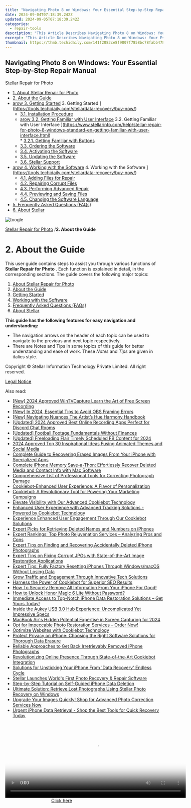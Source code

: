 ```yaml
---
title: "Navigating Photo 8 on Windows: Your Essential Step-by-Step Repair Manual"
date: 2024-09-04T07:18:39.242Z
updated: 2024-09-05T07:18:39.242Z
categories:
  - repair-tools
description: "This Article Describes Navigating Photo 8 on Windows: Your Essential Step-by-Step Repair Manual"
excerpt: "This Article Describes Navigating Photo 8 on Windows: Your Essential Step-by-Step Repair Manual"
thumbnail: https://thmb.techidaily.com/141f2083ce8f9807f7858bc78fabb4787ff1855b350de1df5ec61d6fc21bf535.jpg
---
```


## Navigating Photo 8 on Windows: Your Essential Step-by-Step Repair Manual

Stellar Repair for Photo

* [1. About Stellar Repair for Photo](https://tools.techidaily.com/stellardata-recovery/buy-now/)
* [2. About the Guide](https://tools.techidaily.com/stellardata-recovery/buy-now/)
* [arow 3. Getting Started](https://www.stellarinfo.com/help/public/frontEnd/onlinehelp/images/arow.png) 3\. Getting Started ](https://tools.techidaily.com/stellardata-recovery/buy-now/)  
  * [3.1. Installation Procedure](https://tools.techidaily.com/stellardata-recovery/buy-now/)  
  * [arow 3.2. Getting Familiar with User Interface](https://www.stellarinfo.com/help/public/frontEnd/onlinehelp/images/arow.png) 3.2\. Getting Familiar with User Interface ](https://www.stellarinfo.com/help/stellar-repair-for-photo-8-windows-standard-en-getting-familiar-with-user-interface.html)  
         * [3.2.1. Getting Familiar with Buttons](https://tools.techidaily.com/stellardata-recovery/buy-now/)  
  * [3.3. Ordering the Software](https://tools.techidaily.com/stellardata-recovery/buy-now/)  
  * [3.4. Activating the Software](https://tools.techidaily.com/stellardata-recovery/buy-now/)  
  * [3.5. Updating the Software](https://tools.techidaily.com/stellardata-recovery/buy-now/)  
  * [3.6. Stellar Support](https://tools.techidaily.com/stellardata-recovery/buy-now/)
* [arow 4. Working with the Software](https://www.stellarinfo.com/help/public/frontEnd/onlinehelp/images/arow.png) 4\. Working with the Software ](https://tools.techidaily.com/stellardata-recovery/buy-now/)  
  * [4.1. Adding Files for Repair](https://tools.techidaily.com/stellardata-recovery/buy-now/)  
  * [4.2. Repairing Corrupt Files](https://tools.techidaily.com/stellardata-recovery/buy-now/)  
  * [4.3. Performing Advanced Repair](https://tools.techidaily.com/stellardata-recovery/buy-now/)  
  * [4.4. Previewing and Saving Files](https://tools.techidaily.com/stellardata-recovery/buy-now/)  
  * [4.5. Changing the Software Language](https://tools.techidaily.com/stellardata-recovery/buy-now/)
* [5. Frequently Asked Questions (FAQs)](https://www.stellarinfo.com/help/stellar-repair-for-photo-8-windows-standard-en-frequently-asked-questions-faqs-.html)
* [6. About Stellar](https://tools.techidaily.com/stellardata-recovery/buy-now/)

![toogle](https://www.stellarinfo.com/help/public/frontEnd/onlinehelp/images/toogle.png)

[Stellar Repair for Photo](https://tools.techidaily.com/stellardata-recovery/buy-now/) /**2\. About the Guide**

# **2\. About the Guide**

 This user guide contains steps to assist you through various functions of **Stellar Repair for Photo** . Each function is explained in detail, in the corresponding sections. The guide covers the following major topics:

1. [About Stellar Repair for Photo](https://tools.techidaily.com/stellardata-recovery/buy-now/)
2. [About the Guide](https://tools.techidaily.com/stellardata-recovery/buy-now/)
3. [Getting Started](https://tools.techidaily.com/stellardata-recovery/buy-now/)
4. [Working with the Software](https://tools.techidaily.com/stellardata-recovery/buy-now/)
5. [Frequently Asked Questions (FAQs)](https://www.stellarinfo.com/help/stellar-repair-for-photo-8-windows-standard-en-frequently-asked-questions-faqs-.html)
6. [About Stellar](https://tools.techidaily.com/stellardata-recovery/buy-now/)

 **This guide has the following features for easy navigation and understanding:**

* The navigation arrows on the header of each topic can be used to navigate to the previous and next topic respectively.
* There are Notes and Tips in some topics of this guide for better understanding and ease of work. These _Notes_ and _Tips_ are given in italics style.

 Copyright © Stellar Information Technology Private Limited. All right reserved.

[Legal Notice](https://tools.techidaily.com/stellardata-recovery/buy-now/)

<ins class="adsbygoogle"
     style="display:block"
     data-ad-format="autorelaxed"
     data-ad-client="ca-pub-7571918770474297"
     data-ad-slot="1223367746"></ins>



<ins class="adsbygoogle"
     style="display:block"
     data-ad-client="ca-pub-7571918770474297"
     data-ad-slot="8358498916"
     data-ad-format="auto"
     data-full-width-responsive="true"></ins>

<span class="atpl-alsoreadstyle">Also read:</span>
<div><ul>
<li><a href="https://digital-screen-recording.techidaily.com/new-2024-approved-wintvcapture-learn-the-art-of-free-screen-recording/"><u>[New] 2024 Approved  WinTVCapture  Learn the Art of Free Screen Recording</u></a></li>
<li><a href="https://screen-activity-recording.techidaily.com/new-in-2024-essential-tips-to-avoid-obs-framing-errors/"><u>[New] In 2024, Essential Tips to Avoid OBS Framing Errors</u></a></li>
<li><a href="https://extra-guidance.techidaily.com/new-navigating-nuances-the-artists-hue-harmony-handbook/"><u>[New] Navigating Nuances  The Artist’s Hue Harmony Handbook</u></a></li>
<li><a href="https://discord-videos.techidaily.com/updated-2024-approved-best-online-recording-apps-perfect-for-discord-chat-rooms/"><u>[Updated] 2024 Approved  Best Online Recording Apps  Perfect for Discord Chat Rooms</u></a></li>
<li><a href="https://some-knowledge.techidaily.com/updated-football-footage-fundamentals-without-finances/"><u>[Updated] Football Footage Fundamentals Without Finances</u></a></li>
<li><a href="https://facebook-video-recording.techidaily.com/updated-freeloading-flair-timely-scheduled-fb-content-for-2024/"><u>[Updated] Freeloading Flair  Timely Scheduled FB Content for 2024</u></a></li>
<li><a href="https://tiktok-clips.techidaily.com/2024-approved-top-30-inspirational-ideas-fusing-animated-themes-and-social-media/"><u>2024 Approved  Top 30 Inspirational Ideas Fusing Animated Themes and Social Media</u></a></li>
<li><a href="https://data-safeguard.techidaily.com/complete-guide-to-recovering-erased-images-from-your-iphone-with-specialized-apps/"><u>Complete Guide to Recovering Erased Images From Your iPhone with Specialized Apps</u></a></li>
<li><a href="https://data-safeguard.techidaily.com/complete-iphone-memory-save-a-thon-effortlessly-recover-deleted-media-and-contact-info-with-mac-software/"><u>Complete iPhone Memory Save-a-Thon: Effortlessly Recover Deleted Media and Contact Info with Mac Software</u></a></li>
<li><a href="https://data-safeguard.techidaily.com/comprehensive-list-of-professional-tools-for-correcting-photograph-damage/"><u>Comprehensive List of Professional Tools for Correcting Photograph Damage</u></a></li>
<li><a href="https://data-safeguard.techidaily.com/cookiebot-enhanced-user-experience-a-flavor-of-personalization/"><u>Cookiebot-Enhanced User Experience: A Flavor of Personalization</u></a></li>
<li><a href="https://data-safeguard.techidaily.com/cookiebot-a-revolutionary-tool-for-powering-your-marketing-campaigns/"><u>Cookiebot: A Revolutionary Tool for Powering Your Marketing Campaigns</u></a></li>
<li><a href="https://data-safeguard.techidaily.com/elevate-visibility-with-our-advanced-cookiebot-technology/"><u>Elevate Visibility with Our Advanced Cookiebot Technology</u></a></li>
<li><a href="https://data-safeguard.techidaily.com/enhanced-user-experience-with-advanced-tracking-solutions-powered-by-cookiebot-technology/"><u>Enhanced User Experience with Advanced Tracking Solutions - Powered by Cookiebot Technology</u></a></li>
<li><a href="https://data-safeguard.techidaily.com/experience-enhanced-user-engagement-through-our-cookiebot-solutions/"><u>Experience Enhanced User Engagement Through Our Cookiebot Solutions</u></a></li>
<li><a href="https://data-safeguard.techidaily.com/expert-picks-for-retrieving-deleted-names-and-numbers-on-iphones/"><u>Expert Picks for Retrieving Deleted Names and Numbers on iPhones</u></a></li>
<li><a href="https://data-safeguard.techidaily.com/expert-rankings-top-photo-rejuvenation-services-analyzing-pros-and-cons/"><u>Expert Rankings: Top Photo Rejuvenation Services – Analyzing Pros and Cons</u></a></li>
<li><a href="https://data-safeguard.techidaily.com/expert-tips-on-finding-and-recovering-accidentally-deleted-iphone-photographs/"><u>Expert Tips on Finding and Recovering Accidentally Deleted iPhone Photographs</u></a></li>
<li><a href="https://data-safeguard.techidaily.com/expert-tips-on-fixing-corrupt-jpgs-with-state-of-the-art-image-restoration-applications/"><u>Expert Tips on Fixing Corrupt JPGs with State-of-the-Art Image Restoration Applications</u></a></li>
<li><a href="https://data-safeguard.techidaily.com/expert-tips-fully-factory-resetting-iphones-through-windowsmacos-without-losing-data/"><u>Expert Tips: Fully Factory Resetting iPhones Through Windows/macOS Without Losing Data</u></a></li>
<li><a href="https://data-safeguard.techidaily.com/grow-traffic-and-engagement-through-innovative-tech-solutions/"><u>Grow Traffic and Engagement Through Innovative Tech Solutions</u></a></li>
<li><a href="https://data-safeguard.techidaily.com/harness-the-power-of-cookiebot-for-superior-seo-results/"><u>Harness the Power of Cookiebot for Superior SEO Results</u></a></li>
<li><a href="https://data-safeguard.techidaily.com/how-to-securely-remove-all-information-from-your-iphone-for-good/"><u>How To Securely Remove All Information From Your iPhone For Good!</u></a></li>
<li><a href="https://review-topics.techidaily.com/how-to-unlock-honor-magic-6-lite-without-password-by-drfone-android-unlock-android-unlock/"><u>How to Unlock Honor Magic 6 Lite Without Password?</u></a></li>
<li><a href="https://data-safeguard.techidaily.com/immediate-access-to-top-notch-iphone-data-restoration-solutions-get-yours-today/"><u>Immediate Access to Top-Notch iPhone Data Restoration Solutions – Get Yours Today!</u></a></li>
<li><a href="https://buynow-marvelous.techidaily.com/inside-the-aukey-usb-30-hub-experience-uncomplicated-yet-impressive-specs/"><u>Inside the Aukey USB 3.0 Hub Experience: Uncomplicated Yet Impressive Specs</u></a></li>
<li><a href="https://screen-sharing-recording.techidaily.com/macbook-airs-hidden-potential-expertise-in-screen-capturing-for-2024/"><u>MacBook Air's Hidden Potential  Expertise in Screen Capturing for 2024</u></a></li>
<li><a href="https://data-safeguard.techidaily.com/opt-for-impeccable-photo-restoration-services-order-now/"><u>Opt for Impeccable Photo Restoration Services – Order Now!</u></a></li>
<li><a href="https://data-safeguard.techidaily.com/optimize-websites-with-cookiebot-technology/"><u>Optimize Websites with Cookiebot Technology</u></a></li>
<li><a href="https://data-safeguard.techidaily.com/protect-privacy-on-iphone-choosing-the-right-software-solutions-for-thorough-data-erasure/"><u>Protect Privacy on iPhone: Choosing the Right Software Solutions for Thorough Data Erasure</u></a></li>
<li><a href="https://data-safeguard.techidaily.com/reliable-approaches-to-get-back-irretrievably-removed-iphone-photographs/"><u>Reliable Approaches to Get Back Irretrievably Removed iPhone Photographs</u></a></li>
<li><a href="https://data-safeguard.techidaily.com/revolutionizing-online-presence-through-state-of-the-art-cookiebot-integration/"><u>Revolutionizing Online Presence Through State-of-the-Art Cookiebot Integration</u></a></li>
<li><a href="https://data-safeguard.techidaily.com/solutions-for-unsticking-your-iphone-from-data-recovery-endless-cycle/"><u>Solutions for Unsticking Your iPhone From 'Data Recovery' Endless Cycle</u></a></li>
<li><a href="https://data-safeguard.techidaily.com/stellar-launches-worlds-first-photo-recovery-and-repair-software/"><u>Stellar Launches World's First Photo Recovery & Repair Software</u></a></li>
<li><a href="https://data-safeguard.techidaily.com/step-by-step-tutorial-on-self-guided-iphone-data-deletion/"><u>Step-by-Step Tutorial on Self-Guided iPhone Data Deletion</u></a></li>
<li><a href="https://data-safeguard.techidaily.com/ultimate-solution-retrieve-lost-photographs-using-stellar-photo-recovery-on-windows/"><u>Ultimate Solution: Retrieve Lost Photographs Using Stellar Photo Recovery on Windows</u></a></li>
<li><a href="https://data-safeguard.techidaily.com/upgrade-your-images-quickly-shop-for-advanced-photo-correction-services-now/"><u>Upgrade Your Images Quickly! Shop for Advanced Photo Correction Services Now</u></a></li>
<li><a href="https://data-safeguard.techidaily.com/urgent-iphone-data-retrieval-shop-the-best-tools-for-quick-recovery-today/"><u>Urgent iPhone Data Retrieval - Shop the Best Tools for Quick Recovery Today</u></a></li>
</ul></div>

<!-- affiliate ads begin -->
<span id="1982457">
					<video width="576" height="240" style="cursor:pointer"
           poster="//a.impactradius-go.com/display-clicktoplayimage/1982457.png"
           onclick="if(!this.playClicked){this.play();this.setAttribute('controls',true);this.playClicked=true;}">
	   <source src="//a.impactradius-go.com/display-ad/22993-1982457">
	   <img src="//a.impactradius-go.com/display-clicktoplayimage/1982457.png" style="border: none; height: 100%; width: 100%; object-fit: contain">
	</video>
	<div style="width:360px;text-align:center"><a href="javascript:window.open(decodeURIComponent('https%3A%2F%2Fhomestyler.sjv.io%2Fc%2F5597632%2F1982457%2F22993'), '_blank');void(0);">Click here</a></div>
</span>
<img height="0" width="0" src="https://imp.pxf.io/i/5597632/1982457/22993" style="position:absolute;visibility:hidden;" border="0" />
<!-- affiliate ads end -->